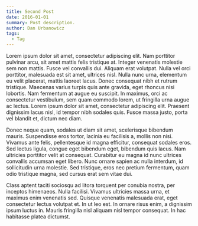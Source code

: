 ```yaml
---
title: Second Post
date: 2016-01-01
summary: Post description.
author: Dan Urbanowicz
tags:
  - Tag
---
```

Lorem ipsum dolor sit amet, consectetur adipiscing elit. Nam porttitor pulvinar arcu, sit amet mattis felis tristique at. Integer venenatis molestie sem non mattis. Fusce vel convallis dui. Aliquam erat volutpat. Nulla vel orci porttitor, malesuada est sit amet, ultrices nisl. Nulla nunc urna, elementum eu velit placerat, mattis laoreet lacus. Donec consequat nibh et rutrum tristique. Maecenas varius turpis quis ante gravida, eget rhoncus nisi lobortis. Nam fermentum at augue eu suscipit. In maximus, orci ac consectetur vestibulum, sem quam commodo lorem, ut fringilla urna augue ac lectus. Lorem ipsum dolor sit amet, consectetur adipiscing elit. Praesent dignissim lacus nisl, id tempor nibh sodales quis. Fusce massa justo, porta vel blandit et, dictum nec diam.

Donec neque quam, sodales ut diam sit amet, scelerisque bibendum mauris. Suspendisse eros tortor, lacinia eu facilisis a, mollis non nisi. Vivamus ante felis, pellentesque id magna efficitur, consequat sodales eros. Sed lectus ligula, congue eget bibendum eget, bibendum quis lacus. Nam ultricies porttitor velit at consequat. Curabitur eu magna id nunc ultrices convallis accumsan eget libero. Nunc ornare sapien ac nulla interdum, id sollicitudin urna molestie. Sed tristique, eros nec pretium fermentum, quam odio tristique magna, sed cursus erat sem vitae dui.

Class aptent taciti sociosqu ad litora torquent per conubia nostra, per inceptos himenaeos. Nulla facilisi. Vivamus ultricies massa urna, et maximus enim venenatis sed. Quisque venenatis malesuada erat, eget consectetur lectus volutpat et. In ut leo est. In ornare risus enim, a dignissim ipsum luctus in. Mauris fringilla nisl aliquam nisl tempor consequat. In hac habitasse platea dictumst.